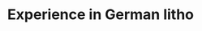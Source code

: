 ---
title: "Experience in German litho"
excerpt: "Interference Exposure instrument and Nanoimprinting process <br/><img src='/images/干涉曝光.png' width='120' height='200' style='display:inline-block; margin-right:50px;'><img src='/images/mold.png' width='120' height='200' style='display:inline-block;margin-right:50px;'><img src='/images/2-inch.png' width='120' height='200' style='display:inline-block;'>"
collection: portfolio
---